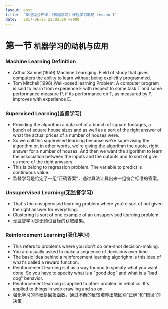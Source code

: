 ```yaml
---
layout: post
title:  "斯坦福公开课：《机器学习》课程学习笔记 Lesson-1"
date:   2017-06-25 22:02:00 +8000
---
```

# 第一节 `机器学习的动机与应用`
### Machine Learning Definition
- Arthur Samuel(1959).Machine Learnging: Field of study that gives computers the ability to learn without being explicitly programmed.
- Tom Mitchell(1998).Well-posed learning Problem: A computer program is said to learn from experience E with respect to some task T and some performance measure P, if its performance on T, as measured by P, improves with experience E.

### Supervised Learning(监督学习)
- Providing the algorithm a data set of a bunch of square footages, a bunch of square house sizes and as well as a sort of the right answer of what the actual prices of a number of houses were.
- So we call this supervised learning because we're supervising the algorithm or, in other words, we're giving the algorithm the quote, right answer for a number of houses. And then we want the algorithm to learn the association between the inputs and the outputs and to sort of give us more of the right anwsers.
- This is belong to regression problem. The variable to predict is continuous value.
- 监督学习是给定了一组“正确答案”，通过算法计算出来一组符合标准的答案。

### Unsupervised Learning(无监督学习)
- That's the unsupervised learning problem where you're sort of not given the right answer for everything.
- Clustering is sort of one example of an unsupervised learning problem.
- 无监督学习是无预设目标的获取结果。

### Reinforcement Learning(强化学习)
- This refers to problems where you don't do one-shot decision-making.
- You are usually asked to make a sequence of decisions over time.
- The basic idea behind a reinforcement learning algorighm is this idea of what's called a reward function.
- Reinforcement learning is it as a way for you to specify what you want done. So you have to specity what is a "good dog" and what is a "bad dog" behavior.
- Reinforcement learning is applied to other problem in rebotics. It's applied to things in web crawling and so on.
- 强化学习的基础是回报函数，通过不断的反馈培养出能区别“正确”和“错误”的决策。
